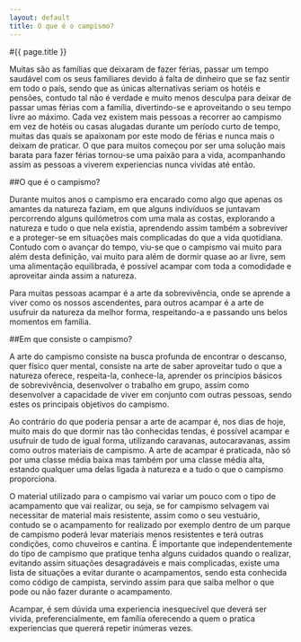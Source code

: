 ```yaml
---
layout: default
title: O que é o campismo?
---
```


#{{ page.title }}

Muitas são as famílias que deixaram de fazer férias, passar um tempo saudável com os seus familiares devido á falta de dinheiro que se faz sentir em todo o país, sendo que as únicas alternativas seriam os hotéis e pensões, contudo tal não é verdade e muito menos desculpa para deixar de passar umas férias com a família, divertindo-se e aproveitando o seu tempo livre ao máximo. Cada vez existem mais pessoas a recorrer ao campismo em vez de hotéis ou casas alugadas durante um período curto de tempo, muitas das quais se apaixonam por este modo de férias e nunca mais o deixam de praticar. O que para muitos começou por ser uma solução mais barata para fazer férias tornou-se uma paixão para a vida, acompanhando assim as pessoas a viverem experiencias nunca vividas até então.

##O que é o campismo?

Durante muitos anos o campismo era encarado como algo que apenas os amantes da natureza faziam, em que alguns indivíduos se juntavam percorrendo alguns quilómetros com uma mala as costas, explorando a natureza e tudo o que nela existia, aprendendo assim também a sobreviver e a proteger-se em situações mais complicadas do que a vida quotidiana. Contudo com o avançar do tempo, viu-se que o campismo vai muito para além desta definição, vai muito para além de dormir quase ao ar livre, sem uma alimentação equilibrada, é possível acampar com toda a comodidade e aproveitar ainda assim a natureza.

Para muitas pessoas acampar é a arte da sobrevivência, onde se aprende a viver como os nossos ascendentes, para outros acampar é a arte de usufruir da natureza da melhor forma, respeitando-a e passando uns belos momentos em família.

##Em que consiste o campismo?

A arte do campismo consiste na busca profunda de encontrar o descanso, quer físico quer mental, consiste na arte de saber aproveitar tudo o que a natureza oferece, respeita-la, conhece-la, aprender os princípios básicos de sobrevivência, desenvolver o trabalho em grupo, assim como desenvolver a capacidade de viver em conjunto com outras pessoas, sendo estes os principais objetivos do campismo.

Ao contrário do que poderia pensar a arte de acampar é, nos dias de hoje, muito mais do que dormir nas tão conhecidas tendas, é possível acampar e usufruir de tudo de igual forma, utilizando caravanas, autocaravanas, assim como outros materiais de campismo. A arte de acampar é praticada, não só por uma classe média baixa mas também por uma classe média alta, estando qualquer uma delas ligada à natureza e a tudo o que o campismo proporciona.

O material utilizado para o campismo vai variar um pouco com o tipo de acampamento que vai realizar, ou seja, se for campismo selvagem vai necessitar de material mais resistente, assim como o seu vestuário, contudo se o acampamento for realizado por exemplo dentro de um parque de campismo poderá levar materiais menos resistentes e terá outras condições, como chuveiros e cantina. É importante que independentemente do tipo de campismo que pratique tenha alguns cuidados quando o realizar, evitando assim situações desagradáveis e mais complicadas, existe uma lista de situações a evitar durante o acampamentos, sendo esta conhecida como código de campista, servindo assim para que saiba melhor o que pode ou não fazer durante o acampamento.

Acampar, é sem dúvida uma experiencia inesquecível que deverá ser vivida, preferencialmente, em família oferecendo a quem o pratica experiencias que quererá repetir inúmeras vezes.
